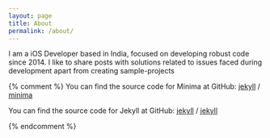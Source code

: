 ```yaml
---
layout: page
title: About
permalink: /about/
---
```


I am a iOS Developer based in India, focused on developing robust code since 2014. 
I like to share posts with solutions related to issues faced during development apart from creating sample-projects

{% comment %}
You can find the source code for Minima at GitHub:
[jekyll][jekyll-organization] /
[minima](https://github.com/jekyll/minima)

You can find the source code for Jekyll at GitHub:
[jekyll][jekyll-organization] /
[jekyll](https://github.com/jekyll/jekyll)


[jekyll-organization]: https://github.com/jekyll
{% endcomment %}

